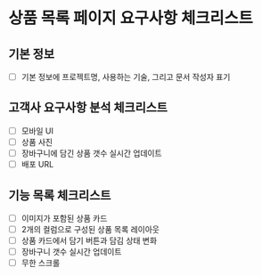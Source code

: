 # 상품 목록 페이지 요구사항 체크리스트
## 기본 정보
 - [ ] 기본 정보에 프로젝트명, 사용하는 기술, 그리고 문서 작성자 표기
## 고객사 요구사항 분석 체크리스트
 - [ ] 모바일 UI
 - [ ] 상품 사진
 - [ ] 장바구니에 담긴 상품 갯수 실시간 업데이트
 - [ ] 배포 URL
## 기능 목록 체크리스트
 - [ ] 이미지가 포함된 상품 카드
 - [ ] 2개의 컬럼으로 구성된 상품 목록 레이아웃
 - [ ] 상품 카드에서 담기 버튼과 담김 상태 변화
 - [ ] 장바구니 갯수 실시간 업데이트
 - [ ] 무한 스크롤
